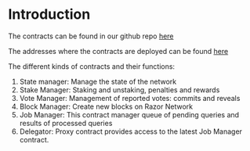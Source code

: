 # Introduction
The contracts can be found in our github repo [here](https://github.com/razor-network/contracts)

The addresses where the contracts are deployed can be found [here](https://github.com/razor-network/contracts/blob/master/ADDRESSES.md)

The different kinds of contracts and their functions:

1. State manager: Manage the state of the network
2. Stake Manager: Staking and unstaking, penalties and rewards
3. Vote Manager: Management of reported votes: commits and reveals
4. Block Manager: Create new blocks on Razor Network
5. Job Manager: This contract manager queue of pending queries and results of processed queries
6. Delegator: Proxy contract provides access to the latest Job Manager contract.